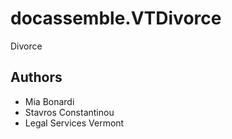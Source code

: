 # docassemble.VTDivorce

Divorce

## Authors

- Mia Bonardi
- Stavros Constantinou
- Legal Services Vermont


